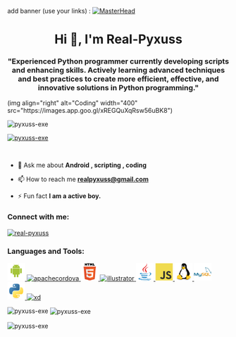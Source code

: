 add banner (use your links) :
[![MasterHead](https://images.app.goo.gl/bUZLjmGV8dUk6aQK9)](https://rishavchanda.io​)
<h1 align="center">Hi 👋, I'm Real-Pyxuss</h1>
<h3 align="center">"Experienced Python programmer currently developing scripts and enhancing skills. Actively learning advanced techniques and best practices to create more efficient, effective, and innovative solutions in Python programming."</h3>
(img align="right" alt="Coding" width="400" src="https://images.app.goo.gl/xREGQuXqRsw56uBK8")
<p align="left"> <img src="https://komarev.com/ghpvc/?username=pyxuss-exe&label=Profile%20views&color=0e75b6&style=flat" alt="pyxuss-exe" /> </p>

<p align="left"> <a href="https://github.com/ryo-ma/github-profile-trophy"><img src="https://github-profile-trophy.vercel.app/?username=pyxuss-exe" alt="pyxuss-exe" /></a> </p>

<p align="left"> <a href="https://twitter.com/" target="blank"><img src="https://img.shields.io/twitter/follow/?logo=twitter&style=for-the-badge" alt="" /></a> </p>

- 💬 Ask me about **Android , scripting , coding**

- 📫 How to reach me **realpyxuss@gmail.com**

- ⚡ Fun fact **I am a active boy.**

<h3 align="left">Connect with me:</h3>
<p align="left">
<a href="https://instagram.com/real-pyxuss" target="blank"><img align="center" src="https://raw.githubusercontent.com/rahuldkjain/github-profile-readme-generator/master/src/images/icons/Social/instagram.svg" alt="real-pyxuss" height="30" width="40" /></a>
</p>

<h3 align="left">Languages and Tools:</h3>
<p align="left"> <a href="https://developer.android.com" target="_blank" rel="noreferrer"> <img src="https://raw.githubusercontent.com/devicons/devicon/master/icons/android/android-original-wordmark.svg" alt="android" width="40" height="40"/> </a> <a href="https://cordova.apache.org/" target="_blank" rel="noreferrer"> <img src="https://www.vectorlogo.zone/logos/apache_cordova/apache_cordova-icon.svg" alt="apachecordova" width="40" height="40"/> </a> <a href="https://www.w3.org/html/" target="_blank" rel="noreferrer"> <img src="https://raw.githubusercontent.com/devicons/devicon/master/icons/html5/html5-original-wordmark.svg" alt="html5" width="40" height="40"/> </a> <a href="https://www.adobe.com/in/products/illustrator.html" target="_blank" rel="noreferrer"> <img src="https://www.vectorlogo.zone/logos/adobe_illustrator/adobe_illustrator-icon.svg" alt="illustrator" width="40" height="40"/> </a> <a href="https://www.java.com" target="_blank" rel="noreferrer"> <img src="https://raw.githubusercontent.com/devicons/devicon/master/icons/java/java-original.svg" alt="java" width="40" height="40"/> </a> <a href="https://developer.mozilla.org/en-US/docs/Web/JavaScript" target="_blank" rel="noreferrer"> <img src="https://raw.githubusercontent.com/devicons/devicon/master/icons/javascript/javascript-original.svg" alt="javascript" width="40" height="40"/> </a> <a href="https://www.linux.org/" target="_blank" rel="noreferrer"> <img src="https://raw.githubusercontent.com/devicons/devicon/master/icons/linux/linux-original.svg" alt="linux" width="40" height="40"/> </a> <a href="https://www.mysql.com/" target="_blank" rel="noreferrer"> <img src="https://raw.githubusercontent.com/devicons/devicon/master/icons/mysql/mysql-original-wordmark.svg" alt="mysql" width="40" height="40"/> </a> <a href="https://www.python.org" target="_blank" rel="noreferrer"> <img src="https://raw.githubusercontent.com/devicons/devicon/master/icons/python/python-original.svg" alt="python" width="40" height="40"/> </a> <a href="https://www.adobe.com/products/xd.html" target="_blank" rel="noreferrer"> <img src="https://cdn.worldvectorlogo.com/logos/adobe-xd.svg" alt="xd" width="40" height="40"/> </a> </p>

<p><img align="left" src="https://github-readme-stats.vercel.app/api/top-langs?username=pyxuss-exe&show_icons=true&locale=en&layout=compact" alt="pyxuss-exe" /></p>

<p>&nbsp;<img align="center" src="https://github-readme-stats.vercel.app/api?username=pyxuss-exe&show_icons=true&locale=en" alt="pyxuss-exe" /></p>

<p><img align="center" src="https://github-readme-streak-stats.herokuapp.com/?user=pyxuss-exe&" alt="pyxuss-exe" /></p>

